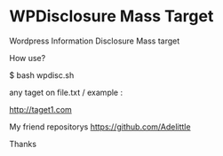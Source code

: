 # WPDisclosure Mass Target

Wordpress Information Disclosure Mass target

How use?

$ bash wpdisc.sh

any taget on file.txt / example :

http://taget1.com


My friend repositorys https://github.com/Adelittle

Thanks
